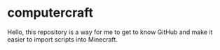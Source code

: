 # computercraft
Hello, this repository is a way for me to get to know GitHub and make it easier to import scripts into Minecraft.
